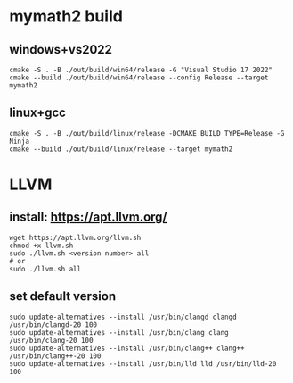 # mymath2 build
## windows+vs2022
```
cmake -S . -B ./out/build/win64/release -G "Visual Studio 17 2022"
cmake --build ./out/build/win64/release --config Release --target mymath2
```

## linux+gcc
```
cmake -S . -B ./out/build/linux/release -DCMAKE_BUILD_TYPE=Release -G Ninja
cmake --build ./out/build/linux/release --target mymath2
```

# LLVM
## install: https://apt.llvm.org/
```
wget https://apt.llvm.org/llvm.sh
chmod +x llvm.sh
sudo ./llvm.sh <version number> all
# or
sudo ./llvm.sh all
```
## set default version
```
sudo update-alternatives --install /usr/bin/clangd clangd /usr/bin/clangd-20 100
sudo update-alternatives --install /usr/bin/clang clang /usr/bin/clang-20 100
sudo update-alternatives --install /usr/bin/clang++ clang++ /usr/bin/clang++-20 100
sudo update-alternatives --install /usr/bin/lld lld /usr/bin/lld-20 100
```